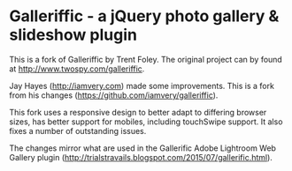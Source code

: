 Galleriffic - a jQuery photo gallery & slideshow plugin
=======================================================

This is a fork of Galleriffic by Trent Foley. The original project can by found at http://www.twospy.com/galleriffic.

Jay Hayes (http://iamvery.com) made some improvements. This is a fork from his changes (https://github.com/iamvery/galleriffic).

This fork uses a responsive design to better adapt to differing browser sizes, has better support for mobiles,
including touchSwipe support. It also fixes a number of outstanding issues.

The changes mirror what are used in the Gallerific Adobe Lightroom Web Gallery plugin (http://trialstravails.blogspot.com/2015/07/gallerific.html).